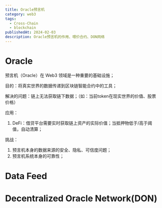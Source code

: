 ```yaml
---
title: Oracle预言机
category: web3
tags:
  - Cross-Chain
  - blockchain
publishedAt: 2024-02-03
description: Oracle预言机的作用、喂价合约、DON网络
---
```

# Oracle

预言机（Oracle）在 Web3 领域是一种重要的基础设施；

目的：将真实世界的数据传递到区块链智能合约中的工具；

解决的问题：链上无法获取链下数据；（如：当前token在现实世界的价值、股票价格）

应用：
1. DeFi：借贷平台需要实时获取链上资产的实际价值；当抵押物低于/高于阈值，自动清算；

挑战：
1. 预言机本身的数据来源的安全、隐私、可信度问题；
2. 预言机系统本身的可靠性；

# Data Feed


# Decentralized Oracle Network(DON)

